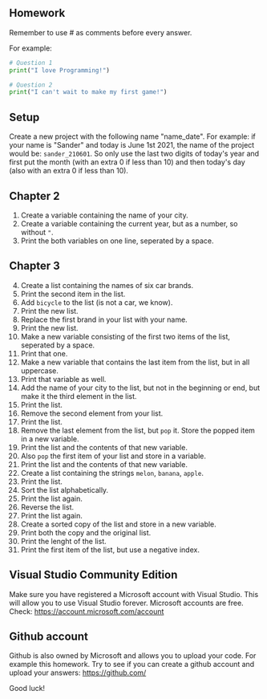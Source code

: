 Homework
-

Remember to use # as comments before every answer.

For example:

```Python
# Question 1
print("I love Programming!")

# Question 2
print("I can't wait to make my first game!")
```

Setup
--

Create a new project with the following name "name_date". For example: if your name is "Sander" and today is June 1st 2021, the name of the project would be: `sander_210601`. So only use the last two digits of today's year and first put the month (with an extra 0 if less than 10) and then today's day (also with an extra 0 if less than 10).


Chapter 2
--

1. Create a variable containing the name of your city.
1. Create a variable containing the current year, but as a number, so without `"`.
1. Print the both variables on one line, seperated by a space.

Chapter 3
--

4. Create a list containing the names of six car brands.
1. Print the second item in the list.
1. Add `bicycle` to the list (is not a car, we know).
1. Print the new list.
1. Replace the first brand in your list with your name.
1. Print the new list.
1. Make a new variable consisting of the first two items of the list, seperated by a space.
1. Print that one.
1. Make a new variable that contains the last item from the list, but in all uppercase.
1. Print that variable as well.
1. Add the name of your city to the list, but not in the beginning or end, but make it the third element in the list.
1. Print the list.
1. Remove the second element from your list.
1. Print the list.
1. Remove the last element from the list, but `pop` it. Store the popped item in a new variable.
1. Print the list and the contents of that new variable.
1. Also `pop` the first item of your list and store in a variable.
1. Print the list and the contents of that new variable.
1. Create a list containing the strings `melon`, `banana`, `apple`.
1. Print the list.
1. Sort the list alphabetically.
1. Print the list again.
1. Reverse the list.
1. Print the list again.
1. Create a sorted copy of the list and store in a new variable.
1. Print both the copy and the original list.
1. Print the lenght of the list.
1. Print the first item of the list, but use a negative index.

Visual Studio Community Edition
--

Make sure you have registered a Microsoft account with Visual Studio. This will allow you to use Visual Studio forever. Microsoft accounts are free. Check: https://account.microsoft.com/account 

Github account
--

Github is also owned by Microsoft and allows you to upload your code. For example this homework. Try to see if you can create a github account and upload your answers: https://github.com/ 


Good luck!
